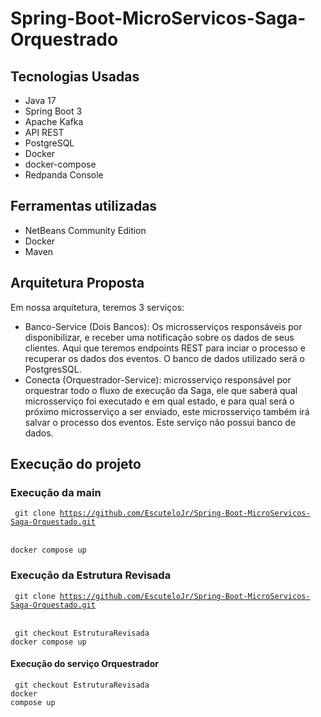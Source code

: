 # Spring-Boot-MicroServicos-Saga-Orquestrado

## Tecnologias Usadas
* Java 17
* Spring Boot 3
* Apache Kafka
* API REST
* PostgreSQL
* Docker
* docker-compose
* Redpanda Console

## Ferramentas utilizadas
* NetBeans Community Edition
* Docker
* Maven

 ## Arquitetura Proposta

 Em nossa arquitetura, teremos 3 serviços:

* Banco-Service (Dois Bancos):
  Os microsserviços responsáveis por disponibilizar, e receber uma notificação sobre os dados de seus clientes. Aqui que teremos endpoints REST para inciar o processo e recuperar os dados dos eventos. O banco de dados utilizado será o PostgresSQL.
* Conecta (Orquestrador-Service):
   microsserviço responsável por orquestrar todo o fluxo de execução da Saga, ele que saberá qual microsserviço foi executado e em qual estado, e para qual será o próximo microsserviço a ser enviado, este microsserviço também irá salvar o processo dos eventos. Este serviço não possui banco de dados.
  
## Execução do projeto
### Execução da main

<code> git clone https://github.com/EscuteloJr/Spring-Boot-MicroServicos-Saga-Orquestado.git  
</code>
<br>
<code>docker compose up</code>

### Execução da Estrutura Revisada

<code> git clone https://github.com/EscuteloJr/Spring-Boot-MicroServicos-Saga-Orquestado.git  
</code>
<br>
<code> git checkout EstruturaRevisada</code>
<br>
<code>docker compose up</code>



#### Execução do serviço Orquestrador
<code> git checkout EstruturaRevisada</code>
<br>
<code>docker compose up</code>
